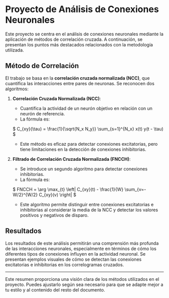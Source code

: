 # Proyecto de Análisis de Conexiones Neuronales

Este proyecto se centra en el análisis de conexiones neuronales mediante la aplicación de métodos de correlación cruzada. A continuación, se presentan los puntos más destacados relacionados con la metodología utilizada.

## Método de Correlación

El trabajo se basa en la **correlación cruzada normalizada (NCC)**, que cuantifica las interacciones entre pares de neuronas. Se reconocen dos algoritmos:

1. **Correlación Cruzada Normalizada (NCC)**:
   - Cuantifica la actividad de un neurón objetivo en relación con un neurón de referencia.
   - La fórmula es:

   $
   C_{xy}(\tau) = \frac{1}{\sqrt{N_x N_y}} \sum_{s=1}^{N_x} x(t) y(t - \tau)
   $

   - Este método es eficaz para detectar conexiones excitatorias, pero tiene limitaciones en la detección de conexiones inhibitorias.

2. **Filtrado de Correlación Cruzada Normalizada (FNCCH)**:
   - Se introduce un segundo algoritmo para detectar conexiones inhibitorias.
   - La fórmula es:

   $
   FNCCH = \arg \max_{t} \left| C_{xy}(t) - \frac{1}{W} \sum_{v=-W/2}^{W/2} C_{xy}(v) \right|
   $

   - Este algoritmo permite distinguir entre conexiones excitatorias e inhibitorias al considerar la media de la NCC y detectar los valores positivos y negativos de disparo.

## Resultados

Los resultados de este análisis permitirán una comprensión más profunda de las interacciones neuronales, especialmente en términos de cómo los diferentes tipos de conexiones influyen en la actividad neuronal. Se presentan ejemplos visuales de cómo se detectan las conexiones excitatorias e inhibitorias en los correlogramas cruzados.

---

Este resumen proporciona una visión clara de los métodos utilizados en el proyecto. Puedes ajustarlo según sea necesario para que se adapte mejor a tu estilo y al contenido del resto del documento.


   
